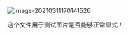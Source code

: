 ![image-20210311170141526](C:\Users\94375\AppData\Roaming\Typora\typora-user-images\image-20210311170141526.png)



这个文件用于测试图片是否能够正常显式！

